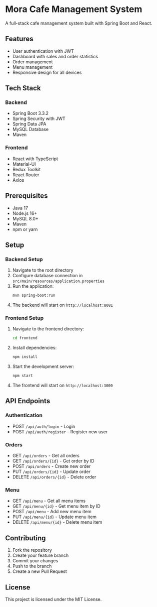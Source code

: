 # Mora Cafe Management System

A full-stack cafe management system built with Spring Boot and React.

## Features

- User authentication with JWT
- Dashboard with sales and order statistics
- Order management
- Menu management
- Responsive design for all devices

## Tech Stack

### Backend
- Spring Boot 3.3.2
- Spring Security with JWT
- Spring Data JPA
- MySQL Database
- Maven

### Frontend
- React with TypeScript
- Material-UI
- Redux Toolkit
- React Router
- Axios

## Prerequisites

- Java 17
- Node.js 16+
- MySQL 8.0+
- Maven
- npm or yarn

## Setup

### Backend Setup

1. Navigate to the root directory
2. Configure database connection in `src/main/resources/application.properties`
3. Run the application:
   ```bash
   mvn spring-boot:run
   ```
4. The backend will start on `http://localhost:8081`

### Frontend Setup

1. Navigate to the frontend directory:
   ```bash
   cd frontend
   ```
2. Install dependencies:
   ```bash
   npm install
   ```
3. Start the development server:
   ```bash
   npm start
   ```
4. The frontend will start on `http://localhost:3000`

## API Endpoints

### Authentication
- POST `/api/auth/login` - Login
- POST `/api/auth/register` - Register new user

### Orders
- GET `/api/orders` - Get all orders
- GET `/api/orders/{id}` - Get order by ID
- POST `/api/orders` - Create new order
- PUT `/api/orders/{id}` - Update order
- DELETE `/api/orders/{id}` - Delete order

### Menu
- GET `/api/menu` - Get all menu items
- GET `/api/menu/{id}` - Get menu item by ID
- POST `/api/menu` - Add new menu item
- PUT `/api/menu/{id}` - Update menu item
- DELETE `/api/menu/{id}` - Delete menu item

## Contributing

1. Fork the repository
2. Create your feature branch
3. Commit your changes
4. Push to the branch
5. Create a new Pull Request

## License

This project is licensed under the MIT License. 
